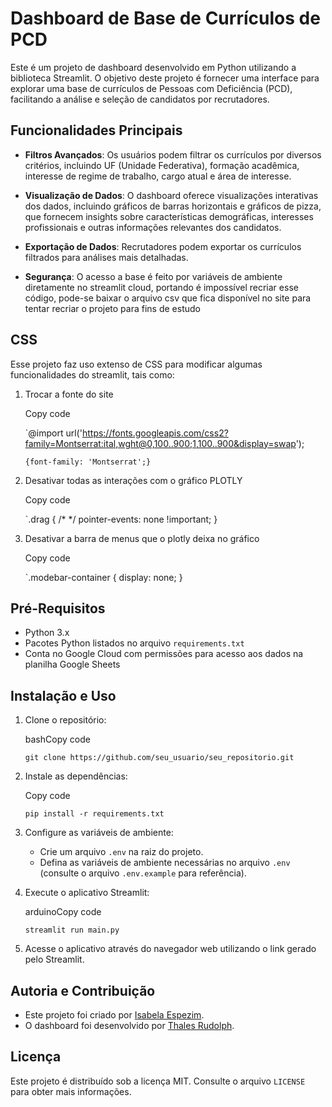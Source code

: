 Dashboard de Base de Currículos de PCD
======================================

Este é um projeto de dashboard desenvolvido em Python utilizando a biblioteca Streamlit. O objetivo deste projeto é fornecer uma interface para explorar uma base de currículos de Pessoas com Deficiência (PCD), facilitando a análise e seleção de candidatos por recrutadores.

Funcionalidades Principais
--------------------------

*   **Filtros Avançados**: Os usuários podem filtrar os currículos por diversos critérios, incluindo UF (Unidade Federativa), formação acadêmica, interesse de regime de trabalho, cargo atual e área de interesse.
    
*   **Visualização de Dados**: O dashboard oferece visualizações interativas dos dados, incluindo gráficos de barras horizontais e gráficos de pizza, que fornecem insights sobre características demográficas, interesses profissionais e outras informações relevantes dos candidatos.
    
*   **Exportação de Dados**: Recrutadores podem exportar os currículos filtrados para análises mais detalhadas.

*   **Segurança**: O acesso a base é feito por variáveis de ambiente diretamente no streamlit cloud, portando é impossível recriar esse código, pode-se baixar o arquivo
csv que fica disponível no site para tentar recriar o projeto para fins de estudo

CSS
--------------

Esse projeto faz uso extenso de CSS para modificar algumas funcionalidades do streamlit, tais como:

1. Trocar a fonte do site

    Copy code

    `@import url('https://fonts.googleapis.com/css2?family=Montserrat:ital,wght@0,100..900;1,100..900&display=swap');


       {font-family: 'Montserrat';}

2. Desativar todas as interações com o gráfico PLOTLY

    Copy code

    `.drag { /* */
            pointer-events: none !important;
        }

3. Desativar a barra de menus que o plotly deixa no gráfico

    Copy code

    `.modebar-container { 
          display: none;
            }


Pré-Requisitos
--------------

*   Python 3.x
*   Pacotes Python listados no arquivo `requirements.txt`
*   Conta no Google Cloud com permissões para acesso aos dados na planilha Google Sheets

Instalação e Uso
----------------

1.  Clone o repositório:
    
    bashCopy code
    
    `git clone https://github.com/seu_usuario/seu_repositorio.git`
    
2.  Instale as dependências:
    
    Copy code
    
    `pip install -r requirements.txt`
    
3.  Configure as variáveis de ambiente:
    
    *   Crie um arquivo `.env` na raiz do projeto.
    *   Defina as variáveis de ambiente necessárias no arquivo `.env` (consulte o arquivo `.env.example` para referência).
4.  Execute o aplicativo Streamlit:
    
    arduinoCopy code
    
    `streamlit run main.py`
    
5.  Acesse o aplicativo através do navegador web utilizando o link gerado pelo Streamlit.
    

Autoria e Contribuição
----------------------

*   Este projeto foi criado por [Isabela Espezim](https://www.linkedin.com/in/isabelaespezim/).
*   O dashboard foi desenvolvido por [Thales Rudolph](https://www.linkedin.com/in/thales-rudolph-b7511a16a/).

Licença
-------

Este projeto é distribuído sob a licença MIT. Consulte o arquivo `LICENSE` para obter mais informações.